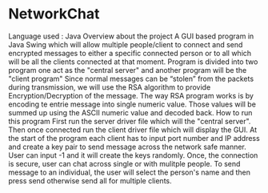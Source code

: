 # NetworkChat
Language used : Java
Overview about the project
A GUI based program in Java Swing which will allow multiple people/client to connect and send encrypted messages to either a specific connected person or to all which will be all the clients connected at that moment. 
Program is divided into two program one act as the "central server" and another program will be the "client program"
Since normal messages can be “stolen” from the packets during transmission, we will use the RSA algorithm to provide Encryption/Decryption of the message. The way RSA program works is by encoding te entrie message into single numeric value. Those values will be summed up using the ASCII numeric value and decoded back. 
How to run this program 
First run the server driver file which will the "central server". Then once connected run the client driver file which     will display the GUI. At the start of the program each client has to input port number and IP address and create a key pair to send message across the network safe manner. User can input -1 and it will create the keys randomly.
Once, the connection is secure, user can chat across single or with mulitple people. To send message to an individual, the user will select the person's name and then press send otherwise send all for multiple clients.
